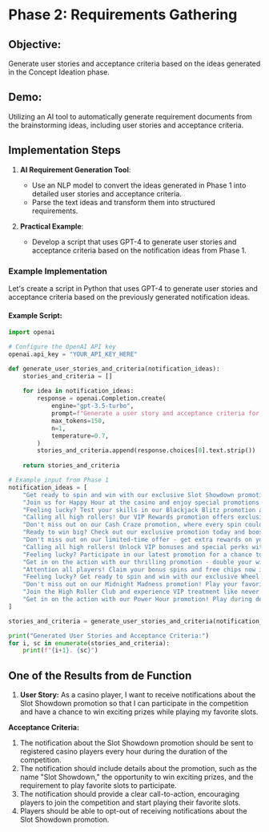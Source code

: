 # Phase 2: Requirements Gathering

## Objective:
Generate user stories and acceptance criteria based on the ideas generated in the Concept Ideation phase.

## Demo:
Utilizing an AI tool to automatically generate requirement documents from the brainstorming ideas, including user stories and acceptance criteria.

## Implementation Steps

1. **AI Requirement Generation Tool**:
   - Use an NLP model to convert the ideas generated in Phase 1 into detailed user stories and acceptance criteria.
   - Parse the text ideas and transform them into structured requirements.

2. **Practical Example**:
   - Develop a script that uses GPT-4 to generate user stories and acceptance criteria based on the notification ideas from Phase 1.

### Example Implementation

Let's create a script in Python that uses GPT-4 to generate user stories and acceptance criteria based on the previously generated notification ideas.

#### Example Script:

```python
import openai

# Configure the OpenAI API key
openai.api_key = "YOUR_API_KEY_HERE"

def generate_user_stories_and_criteria(notification_ideas):
    stories_and_criteria = []
    
    for idea in notification_ideas:
        response = openai.Completion.create(
            engine="gpt-3.5-turbo",
            prompt=f"Generate a user story and acceptance criteria for the following casino notification idea: {idea}",
            max_tokens=150,
            n=1,
            temperature=0.7,
        )
        stories_and_criteria.append(response.choices[0].text.strip())
    
    return stories_and_criteria

# Example input from Phase 1
notification_ideas = [
    "Get ready to spin and win with our exclusive Slot Showdown promotion! Play your favorite slots and compete for a chance to win exciting prizes every hour.",
    "Join us for Happy Hour at the casino and enjoy special promotions on drinks and games all night long! Cheers to winning big!",
    "Feeling lucky? Test your skills in our Blackjack Blitz promotion and take on the dealer for a chance to win cash prizes and bonus chips.",
    "Calling all high rollers! Our VIP Rewards promotion offers exclusive perks and benefits for our most valued players. Unlock premium rewards and enjoy the VIP treatment.",
    "Don't miss out on our Cash Craze promotion, where every spin could lead to a cash explosion! Play now",
    "Ready to win big? Check out our exclusive promotion today and boost your chances of hitting the jackpot!",
    "Don't miss out on our limited-time offer - get extra rewards on your favorite games when you play with us this week!",
    "Calling all high rollers! Unlock VIP bonuses and special perks with our premium promotion designed just for you.",
    "Feeling lucky? Participate in our latest promotion for a chance to win exciting prizes and cash rewards!",
    "Get in on the action with our thrilling promotion - double your winnings and experience the ultimate casino excitement!",
    "Attention all players! Claim your bonus spins and free chips now in our latest promotion - play more, win more!",
    "Feeling lucky? Get ready to spin and win with our exclusive Wheel of Fortune promotion! Claim your daily spin for a chance to win exciting prizes and bonuses.",
    "Don't miss out on our Midnight Madness promotion! Play your favorite games late into the night and unlock special bonuses and rewards.",
    "Join the High Roller Club and experience VIP treatment like never before! Enjoy personalized promotions, exclusive events, and luxurious perks reserved just for our elite players.",
    "Get in on the action with our Power Hour promotion! Play during designated hours to earn double points, cashback rewards, and entry into exclusive prize draws."
]

stories_and_criteria = generate_user_stories_and_criteria(notification_ideas)

print("Generated User Stories and Acceptance Criteria:")
for i, sc in enumerate(stories_and_criteria):
    print(f"{i+1}. {sc}")
```

## One of the Results from de Function
1. **User Story:**
As a casino player, I want to receive notifications about the Slot Showdown promotion so that I can participate in the competition and have a chance to win exciting prizes while playing my favorite slots.

**Acceptance Criteria:**
1. The notification about the Slot Showdown promotion should be sent to registered casino players every hour during the duration of the competition.
2. The notification should include details about the promotion, such as the name "Slot Showdown," the opportunity to win exciting prizes, and the requirement to play favorite slots to participate.
3. The notification should provide a clear call-to-action, encouraging players to join the competition and start playing their favorite slots.
4. Players should be able to opt-out of receiving notifications about the Slot Showdown promotion.
